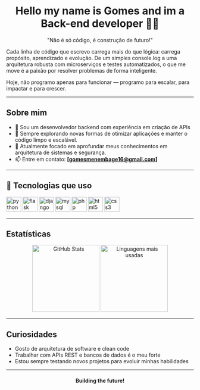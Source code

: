 <h1 align="center">Hello my name is Gomes and im a Back-end developer 👨‍💻</h1>

<p align="center">
"Não é só código, é construção de futuro!"

Cada linha de código que escrevo carrega mais do que lógica: carrega propósito, aprendizado e evolução.
De um simples console.log a uma arquitetura robusta com microserviços e testes automatizados, o que me move é a paixão por resolver problemas de forma inteligente.

Hoje, não programo apenas para funcionar — programo para escalar, para impactar e para crescer.
</p>

---

## Sobre mim

- 🔧 Sou um desenvolvedor backend com experiência em criação de APIs  
- 🧠 Sempre explorando novas formas de otimizar aplicações e manter o código limpo e escalável.  
- 🌱 Atualmente focado em aprofundar meus conhecimentos em arquitetura de sistemas e segurança.  
- 📫 Entre em contato: **[gomesmenembage16@gmail.com]**

---

## 🚀 Tecnologias que uso

<p align="left">
  <img src="https://cdn.jsdelivr.net/gh/devicons/devicon/icons/python/python-original.svg" height="40" alt="python" />
  <img src="https://cdn.jsdelivr.net/gh/devicons/devicon/icons/flask/flask-original.svg" height="40" alt="flask" />
  <img src="https://cdn.jsdelivr.net/gh/devicons/devicon/icons/django/django-plain.svg" height="40" alt="django" />
  <img src="https://cdn.jsdelivr.net/gh/devicons/devicon/icons/mysql/mysql-original.svg" height="40" alt="mysql" />
  <img src="https://cdn.jsdelivr.net/gh/devicons/devicon/icons/php/php-original.svg" height="40" alt="php" />
  <img src="https://cdn.jsdelivr.net/gh/devicons/devicon/icons/html5/html5-original.svg" height="40" alt="html5" />
  <img src="https://cdn.jsdelivr.net/gh/devicons/devicon/icons/css3/css3-original.svg" height="40" alt="css3" />
</p>

---

## Estatísticas

<p align="center">
  <img src="https://github-readme-stats.vercel.app/api?username=GomesMenembage&show_icons=true&theme=github_dark" alt="GitHub Stats" height="180"/>
  <img src="https://github-readme-stats.vercel.app/api/top-langs/?username=GomesMenembage&layout=compact&theme=github_dark" alt="Linguagens mais usadas" height="180"/>
</p>

---

## Curiosidades

- Gosto de arquitetura de software e clean code  
- Trabalhar com APIs REST e bancos de dados é o meu forte  
- Estou sempre testando novos projetos para evoluir minhas habilidades  

---

<h4 align="center">Building the future!</h4>
